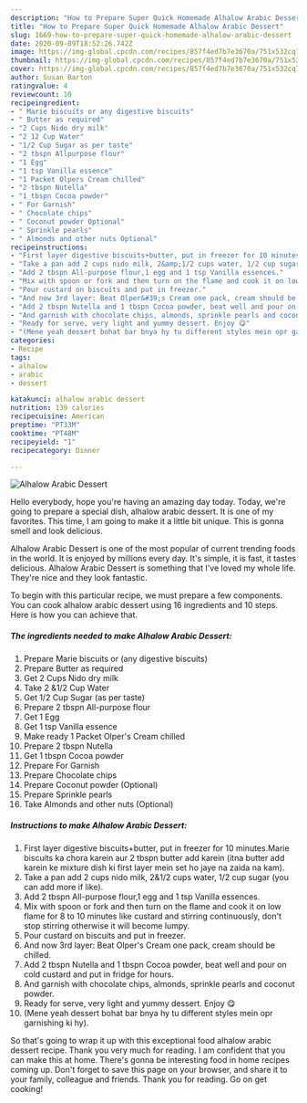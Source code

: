 ```yaml
---
description: "How to Prepare Super Quick Homemade Alhalow Arabic Dessert"
title: "How to Prepare Super Quick Homemade Alhalow Arabic Dessert"
slug: 1669-how-to-prepare-super-quick-homemade-alhalow-arabic-dessert
date: 2020-09-09T18:52:26.742Z
image: https://img-global.cpcdn.com/recipes/857f4ed7b7e3670a/751x532cq70/alhalow-arabic-dessert-recipe-main-photo.jpg
thumbnail: https://img-global.cpcdn.com/recipes/857f4ed7b7e3670a/751x532cq70/alhalow-arabic-dessert-recipe-main-photo.jpg
cover: https://img-global.cpcdn.com/recipes/857f4ed7b7e3670a/751x532cq70/alhalow-arabic-dessert-recipe-main-photo.jpg
author: Susan Barton
ratingvalue: 4
reviewcount: 10
recipeingredient:
- " Marie biscuits or any digestive biscuits"
- " Butter as required"
- "2 Cups Nido dry milk"
- "2 12 Cup Water"
- "1/2 Cup Sugar as per taste"
- "2 tbspn Allpurpose flour"
- "1 Egg"
- "1 tsp Vanilla essence"
- "1 Packet Olpers Cream chilled"
- "2 tbspn Nutella"
- "1 tbspn Cocoa powder"
- " For Garnish"
- " Chocolate chips"
- " Coconut powder Optional"
- " Sprinkle pearls"
- " Almonds and other nuts Optional"
recipeinstructions:
- "First layer digestive biscuits+butter, put in freezer for 10 minutes.Marie biscuits ka chora karein aur 2 tbspn butter add karein (itna butter add karein ke mixture dish ki first layer mein set ho jaye na zaida na kam)."
- "Take a pan add 2 cups nido milk, 2&amp;1/2 cups water, 1/2 cup sugar (you can add more if like)."
- "Add 2 tbspn All-purpose flour,1 egg and 1 tsp Vanilla essences."
- "Mix with spoon or fork and then turn on the flame and cook it on low flame for 8 to 10 minutes like custard and stirring continuously, don&#39;t stop stirring otherwise it will become lumpy."
- "Pour custard on biscuits and put in freezer."
- "And now 3rd layer: Beat Olper&#39;s Cream one pack, cream should be chilled."
- "Add 2 tbspn Nutella and 1 tbspn Cocoa powder, beat well and pour on cold custard and put in fridge for hours."
- "And garnish with chocolate chips, almonds, sprinkle pearls and coconut powder."
- "Ready for serve, very light and yummy dessert. Enjoy 😋"
- "(Mene yeah dessert bohat bar bnya hy tu different styles mein opr garnishing ki hy)."
categories:
- Recipe
tags:
- alhalow
- arabic
- dessert

katakunci: alhalow arabic dessert 
nutrition: 139 calories
recipecuisine: American
preptime: "PT33M"
cooktime: "PT48M"
recipeyield: "1"
recipecategory: Dinner

---
```



![Alhalow Arabic Dessert](https://img-global.cpcdn.com/recipes/857f4ed7b7e3670a/751x532cq70/alhalow-arabic-dessert-recipe-main-photo.jpg)

Hello everybody, hope you're having an amazing day today. Today, we're going to prepare a special dish, alhalow arabic dessert. It is one of my favorites. This time, I am going to make it a little bit unique. This is gonna smell and look delicious.



Alhalow Arabic Dessert is one of the most popular of current trending foods in the world. It is enjoyed by millions every day. It's simple, it is fast, it tastes delicious. Alhalow Arabic Dessert is something that I've loved my whole life. They're nice and they look fantastic.


To begin with this particular recipe, we must prepare a few components. You can cook alhalow arabic dessert using 16 ingredients and 10 steps. Here is how you can achieve that.

<!--inarticleads1-->

##### The ingredients needed to make Alhalow Arabic Dessert:

1. Prepare  Marie biscuits or (any digestive biscuits)
1. Prepare  Butter as required
1. Get 2 Cups Nido dry milk
1. Take 2 &amp;1/2 Cup Water
1. Get 1/2 Cup Sugar (as per taste)
1. Prepare 2 tbspn All-purpose flour
1. Get 1 Egg
1. Get 1 tsp Vanilla essence
1. Make ready 1 Packet Olper&#39;s Cream chilled
1. Prepare 2 tbspn Nutella
1. Get 1 tbspn Cocoa powder
1. Prepare  For Garnish
1. Prepare  Chocolate chips
1. Prepare  Coconut powder (Optional)
1. Prepare  Sprinkle pearls
1. Take  Almonds and other nuts (Optional)




<!--inarticleads2-->

##### Instructions to make Alhalow Arabic Dessert:

1. First layer digestive biscuits+butter, put in freezer for 10 minutes.Marie biscuits ka chora karein aur 2 tbspn butter add karein (itna butter add karein ke mixture dish ki first layer mein set ho jaye na zaida na kam).
1. Take a pan add 2 cups nido milk, 2&amp;1/2 cups water, 1/2 cup sugar (you can add more if like).
1. Add 2 tbspn All-purpose flour,1 egg and 1 tsp Vanilla essences.
1. Mix with spoon or fork and then turn on the flame and cook it on low flame for 8 to 10 minutes like custard and stirring continuously, don&#39;t stop stirring otherwise it will become lumpy.
1. Pour custard on biscuits and put in freezer.
1. And now 3rd layer: Beat Olper&#39;s Cream one pack, cream should be chilled.
1. Add 2 tbspn Nutella and 1 tbspn Cocoa powder, beat well and pour on cold custard and put in fridge for hours.
1. And garnish with chocolate chips, almonds, sprinkle pearls and coconut powder.
1. Ready for serve, very light and yummy dessert. Enjoy 😋
1. (Mene yeah dessert bohat bar bnya hy tu different styles mein opr garnishing ki hy).




So that's going to wrap it up with this exceptional food alhalow arabic dessert recipe. Thank you very much for reading. I am confident that you can make this at home. There's gonna be interesting food in home recipes coming up. Don't forget to save this page on your browser, and share it to your family, colleague and friends. Thank you for reading. Go on get cooking!
